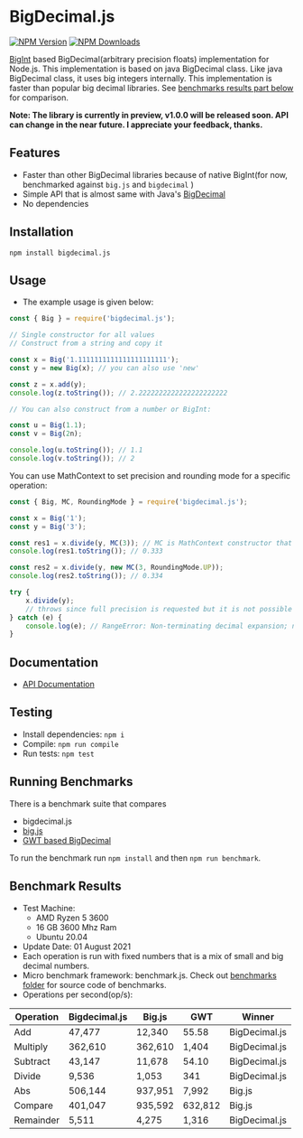 # BigDecimal.js

[![NPM Version][npm-image]][npm-url]
[![NPM Downloads][downloads-image]][downloads-url]

[BigInt](https://developer.mozilla.org/en-US/docs/Web/JavaScript/Reference/Global_Objects/BigInt) based BigDecimal(arbitrary precision floats) implementation for Node.js.
This implementation is based on java BigDecimal class. Like java BigDecimal class, it uses big integers internally. This implementation
is faster than popular big decimal libraries. See [benchmarks results part below](https://github.com/srknzl/bigdecimal.js#benchmark-results) for comparison.

**Note: The library is currently in preview, v1.0.0 will be released soon. API can change in the near future. I appreciate your feedback, thanks.**

## Features

* Faster than other BigDecimal libraries because of native BigInt(for now, benchmarked against `big.js` and `bigdecimal` )
* Simple API that is almost same with Java's [BigDecimal](https://docs.oracle.com/en/java/javase/16/docs/api/java.base/java/math/BigDecimal.html)
* No dependencies

## Installation

```
npm install bigdecimal.js
```

## Usage

* The example usage is given below:

```javascript
const { Big } = require('bigdecimal.js');

// Single constructor for all values
// Construct from a string and copy it

const x = Big('1.1111111111111111111111');
const y = new Big(x); // you can also use 'new'

const z = x.add(y);
console.log(z.toString()); // 2.2222222222222222222222

// You can also construct from a number or BigInt:

const u = Big(1.1);
const v = Big(2n);

console.log(u.toString()); // 1.1
console.log(v.toString()); // 2
```

You can use MathContext to set precision and rounding mode for a specific operation:

```javascript
const { Big, MC, RoundingMode } = require('bigdecimal.js');

const x = Big('1');
const y = Big('3');

const res1 = x.divide(y, MC(3)); // MC is MathContext constructor that can be used without `new`
console.log(res1.toString()); // 0.333

const res2 = x.divide(y, new MC(3, RoundingMode.UP));
console.log(res2.toString()); // 0.334

try {
    x.divide(y);
    // throws since full precision is requested but it is not possible
} catch (e) {
    console.log(e); // RangeError: Non-terminating decimal expansion; no exact representable decimal result.
}
```
## Documentation

* [API Documentation](https://srknzl.github.io/bigdecimal.js/api/current/docs)

## Testing

* Install dependencies: `npm i`
* Compile: `npm run compile`
* Run tests: `npm test`

## Running Benchmarks

There is a benchmark suite that compares

* bigdecimal.js
* [big.js](https://github.com/MikeMcl/big.js)
* [GWT based BigDecimal](https://github.com/iriscouch/bigdecimal.js)

To run the benchmark run `npm install` and then `npm run benchmark`.

## Benchmark Results

* Test Machine:
  * AMD Ryzen 5 3600
  * 16 GB 3600 Mhz Ram
  * Ubuntu 20.04
* Update Date: 01 August 2021
* Each operation is run with fixed numbers that is a mix of small and big decimal numbers.
* Micro benchmark framework: benchmark.js. Check out [benchmarks folder](https://github.com/srknzl/bigdecimal.js/tree/main/benchmarks) for source code of benchmarks.
* Operations per second(op/s):

| Operation | Bigdecimal.js | Big.js | GWT | Winner |
| --- | --- | --- | --- | --- |
| Add | 47,477 | 12,340 | 55.58 | BigDecimal.js |
| Multiply | 362,610 | 362,610 | 1,404 | BigDecimal.js |
| Subtract | 43,147 | 11,678 | 54.10 | BigDecimal.js |
| Divide | 9,536 | 1,053 | 341 | BigDecimal.js |
| Abs | 506,144 | 937,951 | 7,992 | Big.js |
| Compare | 401,047 | 935,592 | 632,812 | Big.js |
| Remainder | 5,511 | 4,275 | 1,316 | BigDecimal.js |

[npm-image]: https://img.shields.io/npm/v/bigdecimal.js.svg
[npm-url]: https://npmjs.org/package/bigdecimal.js
[downloads-image]: https://img.shields.io/npm/dm/bigdecimal.js.svg
[downloads-url]: https://npmcharts.com/compare/bigdecimal.js?minimal=true
